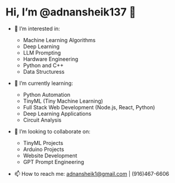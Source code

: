 # Hi, I’m @adnansheik137 👋

- 👀 I’m interested in:
  - Machine Learning Algorithms
  - Deep Learning
  - LLM Prompting
  - Hardware Engineering
  - Python and C++
  - Data Structuress

- 🌱 I’m currently learning:
  - Python Automation
  - TinyML (Tiny Machine Learning)
  - Full Stack Web Development (Node.js, React, Python)
  - Deep Learning Applications
  - Circuit Analysis

- 💞️ I’m looking to collaborate on:
  - TinyML Projects
  - Arduino Projects
  - Website Development
  - GPT Prompt Engineering

- 📫 How to reach me: adnansheik1@gmail.com | (916)467-6606


<!---
adnansheik137/adnansheik137 is a ✨ special ✨ repository because its `README.md` (this file) appears on your GitHub profile.
You can click the Preview link to take a look at your changes.
--->
